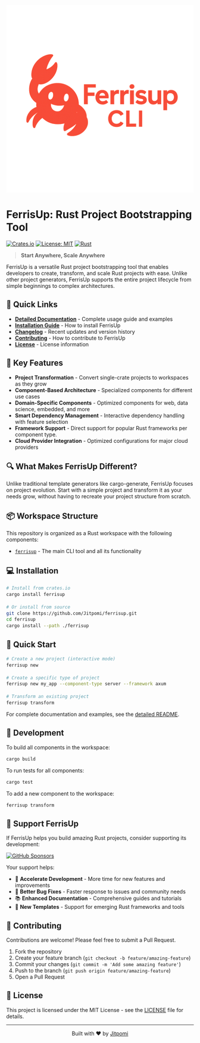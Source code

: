 ![FerrisUp - A powerful Rust project bootstrapping tool](https://raw.githubusercontent.com/Jitpomi/ferrisup/main/ferrisup/img.png)

# FerrisUp: Rust Project Bootstrapping Tool

[![Crates.io](https://img.shields.io/crates/v/ferrisup.svg)](https://crates.io/crates/ferrisup)
[![License: MIT](https://img.shields.io/badge/License-MIT-yellow.svg)](https://opensource.org/licenses/MIT)
[![Rust](https://img.shields.io/badge/Rust-000000?style=for-the-badge&logo=rust&logoColor=white)](https://www.rust-lang.org/)

> **Start Anywhere, Scale Anywhere**

FerrisUp is a versatile Rust project bootstrapping tool that enables developers to create, transform, and scale Rust projects with ease. Unlike other project generators, FerrisUp supports the entire project lifecycle from simple beginnings to complex architectures.

## 🚀 Quick Links

- [**Detailed Documentation**](./ferrisup/README.md) - Complete usage guide and examples
- [**Installation Guide**](#-installation) - How to install FerrisUp
- [**Changelog**](./ferrisup/CHANGELOG.md) - Recent updates and version history
- [**Contributing**](#-contributing) - How to contribute to FerrisUp
- [**License**](#-license) - License information

## 🌟 Key Features

- **Project Transformation** - Convert single-crate projects to workspaces as they grow
- **Component-Based Architecture** - Specialized components for different use cases
- **Domain-Specific Components** - Optimized components for web, data science, embedded, and more
- **Smart Dependency Management** - Interactive dependency handling with feature selection
- **Framework Support** - Direct support for popular Rust frameworks per component type.
- **Cloud Provider Integration** - Optimized configurations for major cloud providers

## 🔍 What Makes FerrisUp Different?

Unlike traditional template generators like cargo-generate, FerrisUp focuses on project evolution. Start with a simple project and transform it as your needs grow, without having to recreate your project structure from scratch.

## 📦 Workspace Structure

This repository is organized as a Rust workspace with the following components:

- [`ferrisup`](./ferrisup/) - The main CLI tool and all its functionality

## 💻 Installation

```bash
# Install from crates.io
cargo install ferrisup

# Or install from source
git clone https://github.com/Jitpomi/ferrisup.git
cd ferrisup
cargo install --path ./ferrisup
```

## 🚀 Quick Start

```bash
# Create a new project (interactive mode)
ferrisup new

# Create a specific type of project
ferrisup new my_app --component-type server --framework axum

# Transform an existing project
ferrisup transform
```

For complete documentation and examples, see the [detailed README](./ferrisup/README.md).

## 🧪 Development

To build all components in the workspace:

```bash
cargo build
```

To run tests for all components:

```bash
cargo test
```

To add a new component to the workspace:

```bash
ferrisup transform
```

## 💖 Support FerrisUp

If FerrisUp helps you build amazing Rust projects, consider supporting its development:

[![GitHub Sponsors](https://img.shields.io/github/sponsors/Jitpomi?style=for-the-badge&logo=github&logoColor=white&label=Sponsor&color=EA4AAA)](https://github.com/sponsors/Jitpomi)

Your support helps:
- 🚀 **Accelerate Development** - More time for new features and improvements
- 🐛 **Better Bug Fixes** - Faster response to issues and community needs  
- 📚 **Enhanced Documentation** - Comprehensive guides and tutorials
- 🌟 **New Templates** - Support for emerging Rust frameworks and tools

## 🤝 Contributing

Contributions are welcome! Please feel free to submit a Pull Request.

1. Fork the repository
2. Create your feature branch (`git checkout -b feature/amazing-feature`)
3. Commit your changes (`git commit -m 'Add some amazing feature'`)
4. Push to the branch (`git push origin feature/amazing-feature`)
5. Open a Pull Request

## 📄 License

This project is licensed under the MIT License - see the [LICENSE](https://github.com/Jitpomi/ferrisup/blob/main/LICENSE) file for details.

---

<p align="center">Built with ❤️ by <a href="https://github.com/Jitpomi">Jitpomi</a></p>
